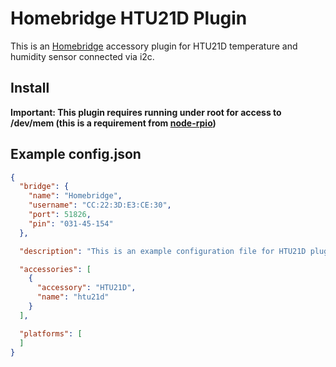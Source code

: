 # Homebridge HTU21D Plugin

This is an [Homebridge](https://github.com/nfarina/homebridge) accessory plugin
for HTU21D temperature and humidity sensor connected via i2c.

## Install

**Important: This plugin requires running under root for access to /dev/mem
(this is a requirement from [node-rpio](https://github.com/jperkin/node-rpio))**

## Example config.json

```json
{
  "bridge": {
    "name": "Homebridge",
    "username": "CC:22:3D:E3:CE:30",
    "port": 51826,
    "pin": "031-45-154"
  },

  "description": "This is an example configuration file for HTU21D plugin.",

  "accessories": [
    {
      "accessory": "HTU21D",
      "name": "htu21d"
    }
  ],

  "platforms": [
  ]
}
```

